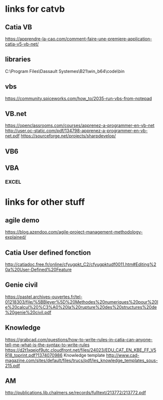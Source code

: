 # links for catvb
## Catia VB
https://apprendre-la-cao.com/comment-faire-une-premiere-application-catia-v5-vb-net/
## libraries
C:\Program Files\Dassault Systemes\B21\win_b64\code\bin
## vbs
https://community.spiceworks.com/how_to/2035-run-vbs-from-notepad
## VB.net
https://openclassrooms.com/courses/apprenez-a-programmer-en-vb-net
http://user.oc-static.com/pdf/134798-apprenez-a-programmer-en-vb-net.pdf
https://sourceforge.net/projects/sharpdevelop/
## VB6
## VBA
### EXCEL

# links for other stuff
## agile demo 
https://blog.azendoo.com/agile-project-management-methodology-explained/
## Catia User defined fonction
http://catiadoc.free.fr/online/cfyugpkt_C2/cfyugpktudf0011.htm#Editing%20a%20User-Defined%20Feature

## Genie civil
https://pastel.archives-ouvertes.fr/tel-01218303/file/%5BBleyer%5D%20Methodes%20numeriques%20pour%20le%20calcul%20%C3%A0%20la%20rupture%20des%20structures%20de%20genie%20civil.pdf

## Knowledge
https://grabcad.com/questions/how-to-write-rules-in-catia-can-anyone-tell-me-what-is-the-syntax-to-write-rules
https://d2t1xqejof9utc.cloudfront.net/files/24023/EDU_CAT_EN_KBE_FF_V5R18_toprint.pdf?1374070986
Knowledge template http://www.cad-magazine.com/sites/default/files/trucs/pdf/les_knowledge_templates_sous-215.pdf

## AM
http://publications.lib.chalmers.se/records/fulltext/213772/213772.pdf
